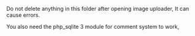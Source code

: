 Do not delete anything in this folder after opening image uploader, It can cause errors.

You also need the php_sqlite 3 module for comment system to work,

